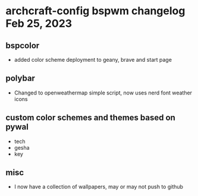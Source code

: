 # archcraft-config bspwm changelog Feb 25, 2023
## bspcolor
- added color scheme deployment to geany, brave and start page
## polybar
- Changed to openweathermap simple script, now uses nerd font weather icons
## custom color schemes and themes based on pywal
- tech
- gesha
- key
## misc
- I now have a collection of wallpapers, may or may not push to github
